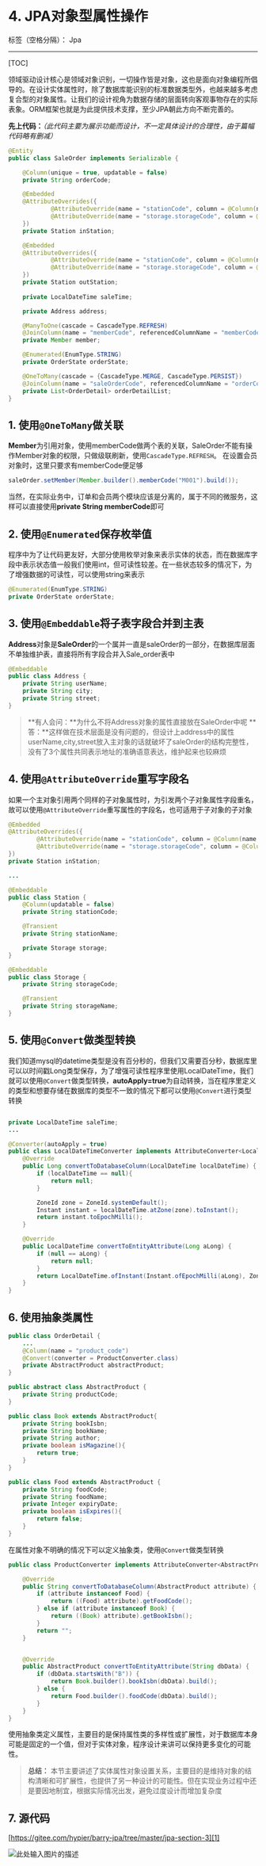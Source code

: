 # 4. JPA对象型属性操作

标签（空格分隔）： Jpa

---
[TOC]

领域驱动设计核心是领域对象识别，一切操作皆是对象，这也是面向对象编程所倡导的。在设计实体属性时，除了数据库能识别的标准数据类型外，也越来越多考虑复合型的对象属性。让我们的设计视角为数据存储的层面转向客观事物存在的实际表象。ORM框架也就是为此提供技术支撑，至少JPA朝此方向不断完善的。

**先上代码：***（此代码主要为展示功能而设计，不一定具体设计的合理性，由于篇幅代码略有删减）*

```java
@Entity
public class SaleOrder implements Serializable {

    @Column(unique = true, updatable = false)
    private String orderCode;

    @Embedded
    @AttributeOverrides({
            @AttributeOverride(name = "stationCode", column = @Column(name = "in_station_code")),
            @AttributeOverride(name = "storage.storageCode", column = @Column(name = "in_storage_code"))
    })
    private Station inStation;

    @Embedded
    @AttributeOverrides({
            @AttributeOverride(name = "stationCode", column = @Column(name = "out_station_code")),
            @AttributeOverride(name = "storage.storageCode", column = @Column(name = "out_storage_code"))
    })
    private Station outStation;
    
    private LocalDateTime saleTime;

    private Address address;

    @ManyToOne(cascade = CascadeType.REFRESH)
    @JoinColumn(name = "memberCode", referencedColumnName = "memberCode")
    private Member member;

    @Enumerated(EnumType.STRING)
    private OrderState orderState;

    @OneToMany(cascade = {CascadeType.MERGE, CascadeType.PERSIST})
    @JoinColumn(name = "saleOrderCode", referencedColumnName = "orderCode")
    private List<OrderDetail> orderDetailList;
}

```

## 1. 使用`@OneToMany`做关联
 **Member**为引用对象，使用memberCode做两个表的关联，SaleOrder不能有操作Member对象的权限，只做级联刷新，使用`CascadeType.REFRESH`。
在设置会员对象时，这里只要求有memberCode便足够
```java
saleOrder.setMember(Member.builder().memberCode("M001").build());
```

当然，在实际业务中，订单和会员两个模块应该是分离的，属于不同的微服务，这样可以直接使用**private String memberCode**即可

## 2. 使用`@Enumerated`保存枚举值
程序中为了让代码更友好，大部分使用枚举对象来表示实体的状态，而在数据库字段中表示状态值一般我们使用int，但可读性较差。在一些状态较多的情况下，为了增强数据的可读性，可以使用string来表示
```java
@Enumerated(EnumType.STRING)
private OrderState orderState;
```

## 3. 使用`@Embeddable`将子表字段合并到主表
**Address**对象是**SaleOrder**的一个属并一直是saleOrder的一部分，在数据库层面不单独维护表，直接将所有字段合并入Sale_order表中
``` java
@Embeddable
public class Address {
    private String userName;
    private String city;
    private String street;
}
```
> **有人会问：**为什么不将Address对象的属性直接放在SaleOrder中呢
> **答：**这样做在技术层面是没有问题的，但设计上address中的属性 userName,city,street放入主对象的话就破坏了saleOrder的结构完整性，没有了3个属性共同表示地址的准确语意表达，维护起来也较麻烦

## 4. 使用`@AttributeOverride`重写字段名
如果一个主对象引用两个同样的子对象属性时，为引发两个子对象属性字段重名，故可以使用`@AttributeOverride`重写属性的字段名，也可适用于子对象的子对象
```java
@Embedded
@AttributeOverrides({
        @AttributeOverride(name = "stationCode", column = @Column(name = "in_station_code")),
        @AttributeOverride(name = "storage.storageCode", column = @Column(name = "in_storage_code"))
})
private Station inStation;

...

@Embeddable
public class Station {
    @Column(updatable = false)
    private String stationCode;

    @Transient
    private String stationName;

    private Storage storage;
}

@Embeddable
public class Storage {
    private String storageCode;

    @Transient
    private String storageName;
}

```

## 5. 使用`@Convert`做类型转换
我们知道mysql的datetime类型是没有百分秒的，但我们又需要百分秒，数据库里可以以时间戳Long类型保存，为了增强可读性程序里使用LocalDateTime，我们就可以使用`@Convert`做类型转换，**autoApply=true**为自动转换，当在程序里定义的类型和想要存储在数据库的类型不一致的情况下都可以使用`@Convert`进行类型转换

```java

private LocalDateTime saleTime;
...

@Converter(autoApply = true)
public class LocalDateTimeConverter implements AttributeConverter<LocalDateTime, Long> {
    @Override
    public Long convertToDatabaseColumn(LocalDateTime localDateTime) {
        if (localDateTime == null){
            return null;
        }

        ZoneId zone = ZoneId.systemDefault();
        Instant instant = localDateTime.atZone(zone).toInstant();
        return instant.toEpochMilli();
    }

    @Override
    public LocalDateTime convertToEntityAttribute(Long aLong) {
        if (null == aLong) {
            return null;
        }
        return LocalDateTime.ofInstant(Instant.ofEpochMilli(aLong), ZoneId.systemDefault());
    }
}
```


## 6. 使用抽象类属性
```java
public class OrderDetail {
    ...
    @Column(name = "product_code")
    @Convert(converter = ProductConverter.class)
    private AbstractProduct abstractProduct;
}

public abstract class AbstractProduct {
    private String productCode;
}

public class Book extends AbstractProduct{
    private String bookIsbn;
    private String bookName;
    private String author;
    private boolean isMagazine(){
        return true;
    }
}

public class Food extends AbstractProduct {
    private String foodCode;
    private String foodName;
    private Integer expiryDate;
    private boolean isExpires(){
        return false;
    }
}

```

在属性对象不明确的情况下可以定义抽象类，使用`@Convert`做类型转换

```java
public class ProductConverter implements AttributeConverter<AbstractProduct, String> {

    @Override
    public String convertToDatabaseColumn(AbstractProduct attribute) {
        if (attribute instanceof Food) {
            return ((Food) attribute).getFoodCode();
        } else if (attribute instanceof Book) {
            return ((Book) attribute).getBookIsbn();
        }
        return "";
    }


    @Override
    public AbstractProduct convertToEntityAttribute(String dbData) {
        if (dbData.startsWith("B")) {
            return Book.builder().bookIsbn(dbData).build();
        } else {
            return Food.builder().foodCode(dbData).build();
        }
    }
}
```

使用抽象类定义属性，主要目的是保持属性类的多样性或扩展性，对于数据库本身可能是固定的一个值，但对于实体对象，程序设计来讲可以保持更多变化的可能性。

> **总结：** 本节主要讲述了实体属性对象设置关系，主要目的是维持对象的结构清晰和可扩展性，也提供了另一种设计的可能性。但在实现业务过程中还是要因地制宜，根据实际情况出发，避免过度设计而增加复杂度


 
## 7. 源代码
[https://gitee.com/hypier/barry-jpa/tree/master/jpa-section-3][1]


![此处输入图片的描述][2]


  [1]: https://gitee.com/hypier/barry-jpa/tree/master/jpa-section-3
  [2]: https://oscimg.oschina.net/oscnet/up-8969dabd3beeba071b59e61139a2bb8b22f.JPEG


